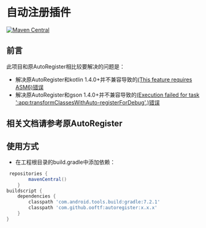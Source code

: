 # 自动注册插件
[![Maven Central](https://maven-badges.herokuapp.com/maven-central/com.github.ooftf/autoregister/badge.svg)](https://maven-badges.herokuapp.com/maven-central/com.github.ooftf/autoregister)
## 前言

此项目和原AutoRegister相比较要解决的问题是：

* 解决原AutoRegister和kotlin 1.4.0+并不兼容导致的[(This feature requires ASM6)错误](https://github.com/luckybilly/AutoRegister/issues/29)
* 解决原AutoRegister和gson 1.4.0+并不兼容导致的[(Execution failed for task ':app:transformClassesWithAuto-registerForDebug'.)错误](https://github.com/luckybilly/AutoRegister/issues/23)

## 相关文档请参考原AutoRegister

## 使用方式

- 在工程根目录的build.gradle中添加依赖：
```groovy
 repositories {
        mavenCentral()
    }
buildscript {
    dependencies {
        classpath 'com.android.tools.build:gradle:7.2.1'
        classpath 'com.github.ooftf:autoregister:x.x.x'
    }
}
```
    

    
